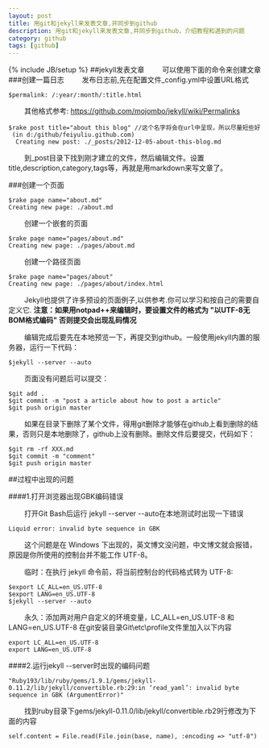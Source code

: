 ```yaml
---
layout: post
title: 用git和jekyll来发表文章,并同步到github
description: 用git和jekyll来发表文章,并同步到github，介绍教程和遇到的问题
category: github
tags: [github]
---
```

{% include JB/setup %}
##jekyll发表文章
&nbsp;&nbsp;&nbsp;&nbsp;&nbsp;&nbsp;&nbsp;&nbsp;可以使用下面的命令来创建文章
###创建一篇日志
&nbsp;&nbsp;&nbsp;&nbsp;&nbsp;&nbsp;&nbsp;&nbsp;发布日志前,先在配置文件_config.yml中设置URL格式

    $permalink: /:year/:month/:title.html
&nbsp;&nbsp;&nbsp;&nbsp;&nbsp;&nbsp;&nbsp;&nbsp;其他格式参考: https://github.com/mojombo/jekyll/wiki/Permalinks

    $rake post title="about this blog" //这个名字将会在url中呈现，所以尽量短些好
	 (in d:/github/feiyuliu.github.com)
	  Creating new post: ./_posts/2012-12-05-about-this-blog.md
&nbsp;&nbsp;&nbsp;&nbsp;&nbsp;&nbsp;&nbsp;&nbsp;到_post目录下找到刚才建立的文件，然后编辑文件。设置title,description,category,tags等，再就是用markdown来写文章了。

###创建一个页面

    $rake page name="about.md"
    Creating new page: ./about.md
&nbsp;&nbsp;&nbsp;&nbsp;&nbsp;&nbsp;&nbsp;&nbsp;创建一个嵌套的页面

    $rake page name="pages/about.md"
    Creating new page: ./pages/about.md
&nbsp;&nbsp;&nbsp;&nbsp;&nbsp;&nbsp;&nbsp;&nbsp;创建一个路径页面

    $rake page name="pages/about"
    Creating new page: ./pages/about/index.html
&nbsp;&nbsp;&nbsp;&nbsp;&nbsp;&nbsp;&nbsp;&nbsp;Jekyll也提供了许多预设的页面例子,以供参考.你可以学习和按自己的需要自定义它.
**注意：如果用notpad++来编辑时，要设置文件的格式为 "以UTF-8无BOM格式编码" 否则提交会出现乱码情况**

&nbsp;&nbsp;&nbsp;&nbsp;&nbsp;&nbsp;&nbsp;&nbsp;编辑完成后要先在本地预览一下，再提交到github。一般使用jekyll内置的服务器，运行一下代码：

    $jekyll --server --auto
&nbsp;&nbsp;&nbsp;&nbsp;&nbsp;&nbsp;&nbsp;&nbsp;页面没有问题后可以提交：

    $git add .
    $git commit -m "post a article about how to post a article"
    $git push origin master
&nbsp;&nbsp;&nbsp;&nbsp;&nbsp;&nbsp;&nbsp;&nbsp;如果在目录下删除了某个文件，得用git删除才能够在github上看到删除的结果，否则只是本地删除了，github上没有删除。删除文件后要提交，代码如下：

    $git rm -rf XXX.md
    $git commit -m "comment"
    $git push origin master
    
##过程中出现的问题

####1.打开浏览器出现GBK编码错误

&nbsp;&nbsp;&nbsp;&nbsp;&nbsp;&nbsp;&nbsp;&nbsp;打开Git Bash后运行 jekyll --server --auto在本地测试时出现一下错误

    Liquid error: invalid byte sequence in GBK
&nbsp;&nbsp;&nbsp;&nbsp;&nbsp;&nbsp;&nbsp;&nbsp;这个问题是在 Windows 下出现的，英文博文没问题，中文博文就会报错，原因是你所使用的控制台并不能工作 UTF-8。

&nbsp;&nbsp;&nbsp;&nbsp;&nbsp;&nbsp;&nbsp;&nbsp;临时：在执行 jekyll 命令前，将当前控制台的代码格式转为 UTF-8:

    $export LC_ALL=en_US.UTF-8
    $export LANG=en_US.UTF-8
    $jekyll --server --auto
&nbsp;&nbsp;&nbsp;&nbsp;&nbsp;&nbsp;&nbsp;&nbsp;永久：添加两对用户自定义的环境变量，LC_ALL=en_US.UTF-8 和 LANG=en_US.UTF-8
在git安装目录Git\etc\profile文件里加入以下内容

    export LC_ALL=en_US.UTF-8
    export LANG=en_US.UTF-8
####2.运行jekyll --server时出现的编码问题

    "Ruby193/lib/ruby/gems/1.9.1/gems/jekyll-0.11.2/lib/jekyll/convertible.rb:29:in ‘read_yaml’: invalid byte sequence in GBK (ArgumentError)"

&nbsp;&nbsp;&nbsp;&nbsp;&nbsp;&nbsp;&nbsp;&nbsp;找到ruby目录下gems/jekyll-0.11.0/lib/jekyll/convertible.rb29行修改为下面的内容

    self.content = File.read(File.join(base, name), :encoding => "utf-8")